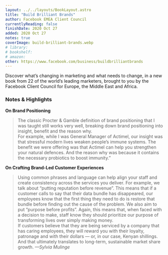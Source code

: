 ```yaml
---
layout: ../../layouts/BookLayout.astro
title: "Build Brilliant Brands"
author: Facebook EMEA Client Council
currentlyReading: false
finishDate: 2020 Oct 27
added: 2020 Oct 27
notes: true
coverImage: build-brilliant-brands.webp
# library: 
# bookshelf:
# amazon:
other: https://www.facebook.com/business/buildbrilliantbrands
---
```


Discover what’s changing in marketing and what needs to change, in a new book from 22 of the world’s leading marketers, brought to you by the Facebook Client Council for Europe, the Middle East and Africa.

### Notes & Highlights
**On Brand Positioning**
> The classic Procter & Gamble definition of brand positioning that I was taught still works very well, breaking down brand positioning into insight, benefit and the reason why.  
> For example, while I was General Manager of Actimel, our insight was that stressful modern lives weaken people’s immune systems. The benefit we were offering was that Actimel can help you strengthen your natural defences. And the reason why was because it contains the necessary probiotics to boost immunity.”

**On Crafting Brand-Led Customer Experiences**
> Using common phrases and language can help align your staff and create consistency across the services you deliver. For example, we talk about “putting reputation before revenue”. This means that if a customer calls to say that their 	data bundle has disappeared, our employees know that the first thing they need to do is restore that bundle before finding out the cause of the problem. We also aim to put “purpose before profits”. Again, this means that, when faced with a decision to make, staff know they should prioritize our purpose of transforming lives over simply making money.  
> If customers believe that they are being serviced by a company that has caring employees, they will reward you with their loyalty, patronage and with their dollars — or, in our case, Kenyan shillings. And that ultimately translates to long-term, sustainable market share growth. *—Sylvia Mulinge*  
